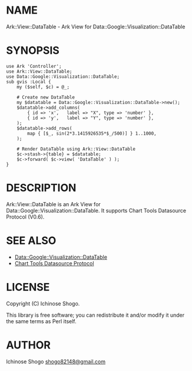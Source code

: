 # NAME

Ark::View::DataTable - Ark View for Data::Google::Visualization::DataTable

# SYNOPSIS

    use Ark 'Controller';
    use Ark::View::DataTable;
    use Data::Google::Visualization::DataTable;
    sub gvis :Local {
        my ($self, $c) = @_;

        # Create new DataTable
        my $datatable = Data::Google::Visualization::DataTable->new();
        $datatable->add_columns(
            { id => 'x',   label => "X", type => 'number' },
            { id => 'y',   label => "Y", type => 'number' },
        );
        $datatable->add_rows(
            map { [$_, sin(2*3.1415926535*$_/500)] } 1..1000,
        );

        # Render DataTable using Ark::View::DataTable
        $c->stash->{table} = $datatable;
        $c->forward( $c->view( 'DataTable' ) );
    }

# DESCRIPTION

Ark::View::DataTable is an Ark View for Data::Google::Visualization::DataTable.
It supports Chart Tools Datasource Protocol (V0.6).

# SEE ALSO

- [Data::Google::Visualization::DataTable](https://metacpan.org/pod/Data::Google::Visualization::DataTable)
- [Chart Tools Datasource Protocol](https://developers.google.com/chart/interactive/docs/dev/implementing\_data\_source)

# LICENSE

Copyright (C) Ichinose Shogo.

This library is free software; you can redistribute it and/or modify
it under the same terms as Perl itself.

# AUTHOR

Ichinose Shogo <shogo82148@gmail.com>
